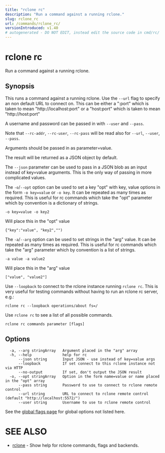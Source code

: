 ```yaml
---
title: "rclone rc"
description: "Run a command against a running rclone."
slug: rclone_rc
url: /commands/rclone_rc/
versionIntroduced: v1.40
# autogenerated - DO NOT EDIT, instead edit the source code in cmd/rc/ and as part of making a release run "make commanddocs"
---
```

# rclone rc

Run a command against a running rclone.

## Synopsis



This runs a command against a running rclone.  Use the `--url` flag to
specify an non default URL to connect on.  This can be either a
":port" which is taken to mean "http://localhost:port" or a
"host:port" which is taken to mean "http://host:port"

A username and password can be passed in with `--user` and `--pass`.

Note that `--rc-addr`, `--rc-user`, `--rc-pass` will be read also for
`--url`, `--user`, `--pass`.

Arguments should be passed in as parameter=value.

The result will be returned as a JSON object by default.

The `--json` parameter can be used to pass in a JSON blob as an input
instead of key=value arguments.  This is the only way of passing in
more complicated values.

The `-o`/`--opt` option can be used to set a key "opt" with key, value
options in the form `-o key=value` or `-o key`. It can be repeated as
many times as required. This is useful for rc commands which take the
"opt" parameter which by convention is a dictionary of strings.

    -o key=value -o key2

Will place this in the "opt" value

    {"key":"value", "key2","")


The `-a`/`--arg` option can be used to set strings in the "arg" value. It
can be repeated as many times as required. This is useful for rc
commands which take the "arg" parameter which by convention is a list
of strings.

    -a value -a value2

Will place this in the "arg" value

    ["value", "value2"]

Use `--loopback` to connect to the rclone instance running `rclone rc`.
This is very useful for testing commands without having to run an
rclone rc server, e.g.:

    rclone rc --loopback operations/about fs=/

Use `rclone rc` to see a list of all possible commands.

```
rclone rc commands parameter [flags]
```

## Options

```
  -a, --arg stringArray   Argument placed in the "arg" array
  -h, --help              help for rc
      --json string       Input JSON - use instead of key=value args
      --loopback          If set connect to this rclone instance not via HTTP
      --no-output         If set, don't output the JSON result
  -o, --opt stringArray   Option in the form name=value or name placed in the "opt" array
      --pass string       Password to use to connect to rclone remote control
      --url string        URL to connect to rclone remote control (default "http://localhost:5572/")
      --user string       Username to use to rclone remote control
```


See the [global flags page](/flags/) for global options not listed here.

# SEE ALSO

* [rclone](/commands/rclone/)	 - Show help for rclone commands, flags and backends.

